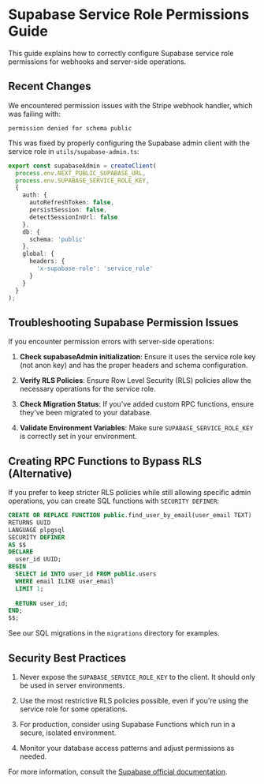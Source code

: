 # Supabase Service Role Permissions Guide

This guide explains how to correctly configure Supabase service role permissions for webhooks and server-side operations.

## Recent Changes

We encountered permission issues with the Stripe webhook handler, which was failing with:
```
permission denied for schema public
```

This was fixed by properly configuring the Supabase admin client with the service role in `utils/supabase-admin.ts`:
```ts
export const supabaseAdmin = createClient(
  process.env.NEXT_PUBLIC_SUPABASE_URL,
  process.env.SUPABASE_SERVICE_ROLE_KEY,
  {
    auth: {
      autoRefreshToken: false,
      persistSession: false,
      detectSessionInUrl: false
    },
    db: {
      schema: 'public'
    },
    global: {
      headers: {
        'x-supabase-role': 'service_role'
      }
    }
  }
);
```

## Troubleshooting Supabase Permission Issues

If you encounter permission errors with server-side operations:

1. **Check supabaseAdmin initialization**: Ensure it uses the service role key (not anon key) and has the proper headers and schema configuration.

2. **Verify RLS Policies**: Ensure Row Level Security (RLS) policies allow the necessary operations for the service role.

3. **Check Migration Status**: If you've added custom RPC functions, ensure they've been migrated to your database.

4. **Validate Environment Variables**: Make sure `SUPABASE_SERVICE_ROLE_KEY` is correctly set in your environment.

## Creating RPC Functions to Bypass RLS (Alternative)

If you prefer to keep stricter RLS policies while still allowing specific admin operations, you can create SQL functions with `SECURITY DEFINER`:

```sql
CREATE OR REPLACE FUNCTION public.find_user_by_email(user_email TEXT)
RETURNS UUID
LANGUAGE plpgsql
SECURITY DEFINER
AS $$
DECLARE
  user_id UUID;
BEGIN
  SELECT id INTO user_id FROM public.users
  WHERE email ILIKE user_email
  LIMIT 1;
  
  RETURN user_id;
END;
$$;
```

See our SQL migrations in the `migrations` directory for examples.

## Security Best Practices

1. Never expose the `SUPABASE_SERVICE_ROLE_KEY` to the client. It should only be used in server environments.

2. Use the most restrictive RLS policies possible, even if you're using the service role for some operations.

3. For production, consider using Supabase Functions which run in a secure, isolated environment.

4. Monitor your database access patterns and adjust permissions as needed.

For more information, consult the [Supabase official documentation](https://supabase.com/docs/guides/auth/row-level-security). 